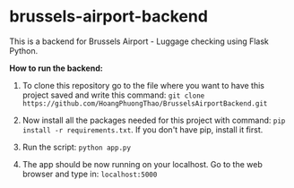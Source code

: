 # brussels-airport-backend
This is a backend for Brussels Airport - Luggage checking using Flask Python.

**How to run the backend:**
1. To clone this repository go to the file where you want to have this project saved and write this command:
```git clone https://github.com/HoangPhuongThao/BrusselsAirportBackend.git``` 

2. Now install all the packages needed for this project with command:
```pip install -r requirements.txt```.
If you don't have pip, install it first.

3. Run the script:
```python app.py```

4. The app should be now running on your localhost.
Go to the web browser and type in:
```localhost:5000```
